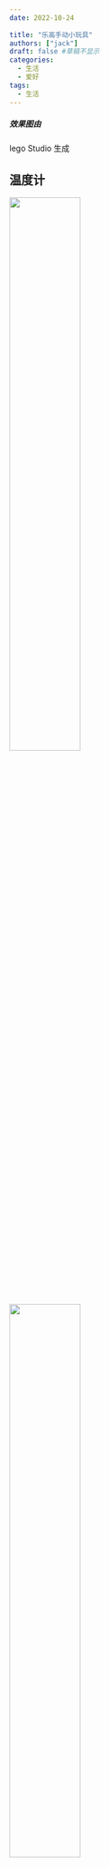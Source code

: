 ```yaml
---
date: 2022-10-24
 
title: "乐高手动小玩具"
authors: ["jack"]
draft: false #草稿不显示
categories:
  - 生活
  - 爱好
tags:
  - 生活
---
```

##### 效果图由
lego Studio 生成
## 温度计

<div><img align="abbottom" src="/img/life/温度计.png" width="50%"></div>
<div><img src="/img/life/温度计_2.png" width="50%"></div>

## 赛车

 

<div><img align="abbottom" src="/img/life/赛车.png" width="50%"></div>
<div><img src="/img/life/赛车_2.png" width="50%"></div>